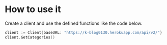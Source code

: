 # How to use it

Create a client and use the defined functions like the code below.

```go
client := Client{baseURL: "https://k-blog0130.herokuapp.com/api/v2/"}
client.GetCategories()
```
